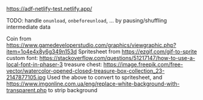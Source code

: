 https://adf-netlify-test.netlify.app/

TODO: handle `onunload`, `onbeforeunload`, ... by pausing/shuffling intermediate data

Coin from https://www.gamedeveloperstudio.com/graphics/viewgraphic.php?item=1o4e4x8y6g349n153d
Spritesheet from https://ezgif.com/gif-to-sprite
custom font: https://stackoverflow.com/questions/51217147/how-to-use-a-local-font-in-phaser-3
treasure chest: https://image.freepik.com/free-vector/watercolor-opened-closed-treasure-box-collection_23-2147877105.jpg
Used the above to convert to spritesheet, and https://www.imgonline.com.ua/eng/replace-white-background-with-transparent.php to strip background
